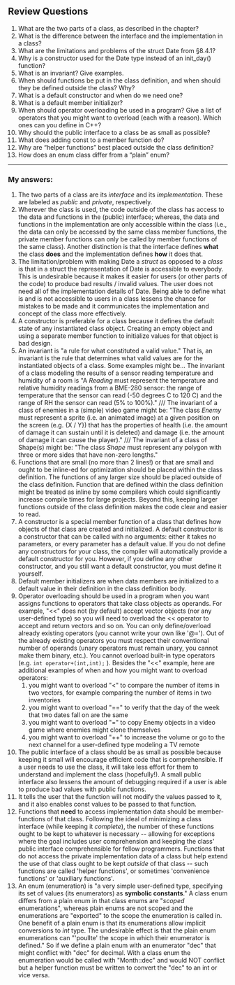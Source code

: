 ## Review Questions
1. What are the two parts of a class, as described in the chapter?
2. What is the difference between the interface and the implementation in a class?
3. What are the limitations and problems of the struct Date from §8.4.1?
4. Why is a constructor used for the Date type instead of an init_day() function?
5. What is an invariant? Give examples.
6. When should functions be put in the class definition, and when should they be defined outside the class? Why?
7. What is a default constructor and when do we need one?
8. What is a default member initializer?
9. When should operator overloading be used in a program? Give a list of operators that you might want to overload (each with a reason). Which ones can you define in C++?
10. Why should the public interface to a class be as small as possible?
11. What does adding const to a member function do?
12. Why are “helper functions” best placed outside the class definition?
13. How does an enum class differ from a “plain” enum?
---
### My answers:
1. The two parts of a class are its *interface* and its *implementation*. These are labeled as *public* and *private*, respectively. 
2. Wherever the class is used, the code outside of the class has access to the data and functions in the (public) interface; whereas, the data and functions in the implementation are only accessible within the class (i.e., the data can only be accessed by the same class member functions, the private member functions can only be called by member functions of the same class). Another distinction is that the interface defines **what** the class **does** and the implementation defines **how** it does that.
3. The limitation/problem with making Date a *struct* as opposed to a *class* is that in a struct the representation of Date is accessible to everybody. This is undesirable because it makes it easier for users (or other parts of the code) to produce bad results / invalid values. The user does not need all of the implementation details of Date. Being able to define what is and is not accessible to users in a class lessens the chance for mistakes to be made and it communicates the implementation and concept of the class more effectively. 
4. A constructor is preferable for a class because it defines the default state of any instantiated class object. Creating an empty object and using a separate member function to initialize values for that object is bad design.
5. An invariant is "a rule for what constituted a valid value." That is, an invariant is the rule that determines what valid values are for the instantiated objects of a class. Some examples might be... The invariant of a class modeling the results of a sensor reading temperature and humidity of a room is "A *Reading* must represent the temperature and relative humidity readings from a BME-280 sensor: the range of temperature that the sensor can read (-50 degrees C to 120 C) and the range of RH the sensor can read (5% to 100%)." /// The invariant of a class of enemies in a (simple) video game might be: "The class *Enemy* must represent a sprite (i.e. an animated image) at a given position on the screen (e.g. {X / Y}) that has the properties of health (i.e. the amount of damage it can sustain until it is deleted) and damage (i.e. the amount of damage it can cause the player)." /// The invariant of a class of Shape(s) might be: "The class *Shape* must represent any polygon with three or more sides that have non-zero lengths."
6. Functions that are small (no more than 2 lines!) or that are small and ought to be inline-ed for optimization should be placed within the class definition. The functions of any larger size should be placed outside of the class definition. Function that are defined within the class definition might be treated as inline by some compilers which could significantly increase compile times for large projects. Beyond this, keeping larger functions outside of the class definition makes the code clear and easier to read.
7. A constructor is a special member function of a class that defines how objects of that class are created and initialized. A default constructor is a constructor that can be called with no arguments: either it takes no parameters, or every parameter has a default value. If you do not define any constructors for your class, the compiler will automatically provide a default constructor for you. However, if you define any other constructor, and you still want a default constructor, you must define it yourself.
8. Default member initializers are when data members are initialized to a default value in their definition in the class definition body.
9. Operator overloading should be used in a program when you want assigns functions to operators that take class objects as operands. For example, "<<" does not (by default) accept vector objects (nor any user-defined type) so you will need to overload the << operator to accept and return vectors and so on. You can only define/overload already existing operators (you cannot write your own like '@='). Out of the already existing operators you must respect their conventional number of operands (unary operators must remain unary, you cannot make them binary, etc.). You cannot overload built-in type operators (e.g. `int operator+(int,int);` ). Besides the "<<" example, here are additional examples of when and how you might want to overload operators:
   1.  you might want to overload "<" to compare the number of items in two vectors, for example comparing the number of items in two inventories
   2.  you might want to overload "==" to verify that the day of the week that two dates fall on are the same 
   3.  you might want to overload "=" to copy Enemy objects in a video game where enemies might clone themselves
   4.  you might want to overload "++" to increase the volume or go to the next channel for a user-defined type modeling a TV remote
10. The public interface of a class should be as small as possible because keeping it small will encourage efficient code that is comprehensible. If a user needs to use the class, it will take less effort for them to understand and implement the class (hopefully!). A small public interface also lessens the amount of debugging required if a user is able to produce bad values with public functions.
11. It tells the user that the function will not modify the values passed to it, and it also enables const values to be passed to that function. 
12. Functions that **need** to access implementation data should be member-functions of that class. Following the ideal of minimizing a class interface (while keeping it *complete*), the number of these functions ought to be kept to whatever is necessary -- allowing for exceptions where the goal includes user comprehension and keeping the class' public interface comprehensible for fellow programmers. Functions that do not access the private implementation data of a class but help extend the use of that class ought to be kept *outside* of that class -- such functions are called 'helper functions', or sometimes 'convenience functions' or 'auxiliary functions'.
13. An enum (enumeration) is "a very simple user-defined type, specifying its set of values (its enumerators) as **symbolic constants**." A class enum differs from a plain enum in that class enums are "*scoped* enumerations", whereas plain enums are not scoped and the enumerations are "exported" to the scope the enumeration is called in. One benefit of a plain enum is that its enumerations allow implicit conversions to *int* type. The undesirable effect is that the plain enum enumerations can "'poullte' the scope in which their enumerator is defined." So if we define a plain enum with an enumerator "dec" that might conflict with "dec" for decimal. With a class enum the enumeration would be called with "Month::dec" and would NOT conflict but a helper function must be written to convert the "dec" to an int or vice versa.